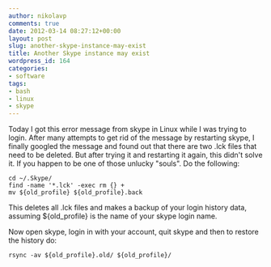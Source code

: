 ```yaml
---
author: nikolavp
comments: true
date: 2012-03-14 08:27:12+00:00
layout: post
slug: another-skype-instance-may-exist
title: Another Skype instance may exist
wordpress_id: 164
categories:
- software
tags:
- bash
- linux
- skype
---
```


Today I got this error message from skype in Linux while I was trying to login. After many attempts to get rid of the message by restarting skype, I finally googled the message and found out that there are two .lck files that need to be deleted. But after trying it and restarting it again, this didn't solve it. If you happen to be one of those unlucky "souls". Do the following:


    
    
    cd ~/.Skype/
    find -name '*.lck' -exec rm {} +
    mv ${old_profile} ${old_profile}.back
    


This deletes all .lck files and makes a backup of your login history data, assuming ${old_profile} is the name of your skype login name.

Now open skype, login in with your account, quit skype and then to restore the history do:

    
    
    rsync -av ${old_profile}.old/ ${old_profile}/
    




